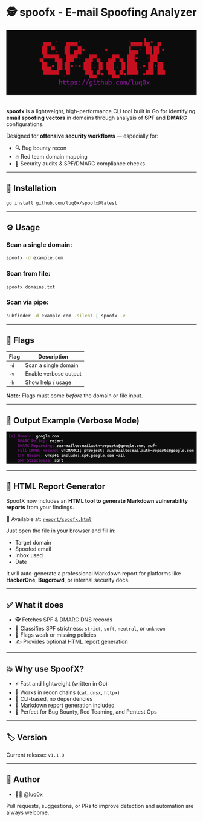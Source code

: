 <h1 align="center">🕵️ spoofx - E-mail Spoofing Analyzer</h1>

<div align="center">
  <img src="assets/spoofx.png" alt="spoofx" width="700">
</div>

<br>

**spoofx** is a lightweight, high-performance CLI tool built in Go for identifying **email spoofing vectors** in domains through analysis of **SPF** and **DMARC** configurations.

Designed for **offensive security workflows** — especially for:

- 🔍 Bug bounty recon
- 🔥 Red team domain mapping
- 🧰 Security audits & SPF/DMARC compliance checks

---

## 🚀 Installation

```bash
go install github.com/luq0x/spoofx@latest
```

---

## ⚙️ Usage

### Scan a single domain:
```bash
spoofx -d example.com
```

### Scan from file:
```bash
spoofx domains.txt
```

### Scan via pipe:
```bash
subfinder -d example.com -silent | spoofx -v
```

---

## 🔎 Flags

| Flag        | Description                              |
|-------------|------------------------------------------|
| `-d`        | Scan a single domain                     |
| `-v`        | Enable verbose output                    |
| `-h`        | Show help / usage                        |

**Note:** Flags must come *before* the domain or file input.

---

## 📄 Output Example (Verbose Mode)

<div align="center">
  <img src="assets/output.png" alt="spoofx verbose output" width="700">
</div>

---

## 🧾 HTML Report Generator

SpoofX now includes an **HTML tool to generate Markdown vulnerability reports** from your findings.  

📁 Available at: [`report/spoofx.html`](report/spoofx.html)

Just open the file in your browser and fill in:
- Target domain
- Spoofed email
- Inbox used
- Date

It will auto-generate a professional Markdown report for platforms like **HackerOne**, **Bugcrowd**, or internal security docs.

---

## ✅ What it does

- 🕵️ Fetches SPF & DMARC DNS records
- 🧠 Classifies SPF strictness: `strict`, `soft`, `neutral`, or `unknown`
- 🚨 Flags weak or missing policies
- ✍️ Provides optional HTML report generation

---

## 💥 Why use SpoofX?

- ⚡ Fast and lightweight (written in Go)
- 🧩 Works in recon chains (`cat`, `dnsx`, `httpx`)
- 🧰 CLI-based, no dependencies
- 🧾 Markdown report generation included
- 🎯 Perfect for Bug Bounty, Red Teaming, and Pentest Ops

---

## 🏷 Version

Current release: `v1.1.0`

---

## 🙌 Author

- 👨‍💻 [@luq0x](https://github.com/luq0x)

Pull requests, suggestions, or PRs to improve detection and automation are always welcome.
